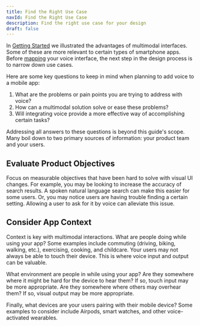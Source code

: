 ```yaml
---
title: Find the Right Use Case
navId: Find the Right Use Case
description: Find the right use case for your design
draft: false
---
```


In [Getting Started](/docs/Design/getting-started) we illustrated the advantages of multimodal interfaces. Some of these are more relevant to certain types of smartphone apps. Before [mapping](docs/Design/map-out-integration) your voice interface, the next step in the design process is to narrow down use cases.

Here are some key questions to keep in mind when planning to add voice to a mobile app:

1. What are the problems or pain points you are trying to address with voice?
2. How can a multimodal solution solve or ease these problems?
3. Will integrating voice provide a more effective way of accomplishing certain tasks?

Addressing all answers to these questions is beyond this guide's scope. Many boil down to two primary sources of information: your product team and your users.

## Evaluate Product Objectives

Focus on measurable objectives that have been hard to solve with visual UI changes. For example, you may be looking to increase the accuracy of search results. A spoken natural language search can make this easier for some users. Or, you may notice users are having trouble finding a certain setting. Allowing a user to ask for it by voice can alleviate this issue.

## Consider App Context

Context is key with multimodal interactions. What are people doing while using your app? Some examples include commuting (driving, biking, walking, etc.), exercising, cooking, and childcare. Your users may not always be able to touch their device. This is where voice input and output can be valuable.

What environment are people in while using your app? Are they somewhere where it might be hard for the device to hear them? If so, touch input may be more appropriate. Are they somewhere where others may overhear them? If so, visual output may be more appropriate.

Finally, what devices are your users pairing with their mobile device? Some examples to consider include Airpods, smart watches, and other voice-activated wearables.
